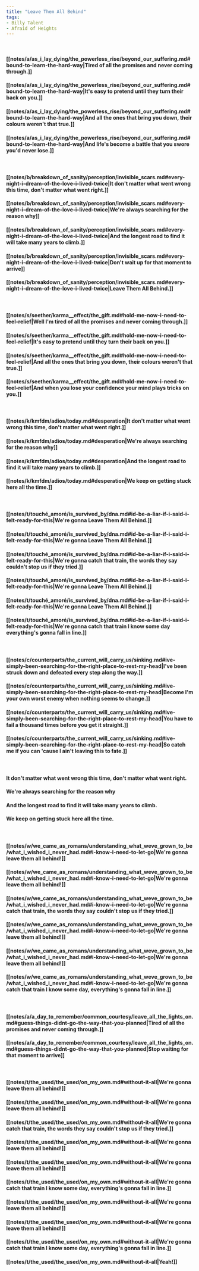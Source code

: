 ```yaml
---
title: "Leave Them All Behind"
tags:
- Billy Talent
- Afraid of Heights
---
```

&nbsp;
#### [[notes/a/as_i_lay_dying/the_powerless_rise/beyond_our_suffering.md#bound-to-learn-the-hard-way|Tired of all the promises and never coming through.]]
#### [[notes/a/as_i_lay_dying/the_powerless_rise/beyond_our_suffering.md#bound-to-learn-the-hard-way|It's easy to pretend until they turn their back on you.]]
#### [[notes/a/as_i_lay_dying/the_powerless_rise/beyond_our_suffering.md#bound-to-learn-the-hard-way|And all the ones that bring you down, their colours weren't that true.]]
#### [[notes/a/as_i_lay_dying/the_powerless_rise/beyond_our_suffering.md#bound-to-learn-the-hard-way|And life's become a battle that you swore you'd never lose.]]
&nbsp;
#### [[notes/b/breakdown_of_sanity/perception/invisible_scars.md#every-night-i-dream-of-the-love-i-lived-twice|It don't matter what went wrong this time, don't matter what went right.]]
#### [[notes/b/breakdown_of_sanity/perception/invisible_scars.md#every-night-i-dream-of-the-love-i-lived-twice|We're always searching for the reason why]]
#### [[notes/b/breakdown_of_sanity/perception/invisible_scars.md#every-night-i-dream-of-the-love-i-lived-twice|And the longest road to find it will take many years to climb.]]
#### [[notes/b/breakdown_of_sanity/perception/invisible_scars.md#every-night-i-dream-of-the-love-i-lived-twice|Don't wait up for that moment to arrive]]
#### [[notes/b/breakdown_of_sanity/perception/invisible_scars.md#every-night-i-dream-of-the-love-i-lived-twice|Leave Them All Behind.]]
&nbsp;
#### [[notes/s/seether/karma__effect/the_gift.md#hold-me-now-i-need-to-feel-relief|Well I'm tired of all the promises and never coming through.]]
#### [[notes/s/seether/karma__effect/the_gift.md#hold-me-now-i-need-to-feel-relief|It's easy to pretend until they turn their back on you.]]
#### [[notes/s/seether/karma__effect/the_gift.md#hold-me-now-i-need-to-feel-relief|And all the ones that bring you down, their colours weren't that true.]]
#### [[notes/s/seether/karma__effect/the_gift.md#hold-me-now-i-need-to-feel-relief|And when you lose your confidence your mind plays tricks on you.]]
&nbsp;
#### [[notes/k/kmfdm/adios/today.md#desperation|It don't matter what went wrong this time, don't matter what went right.]]
#### [[notes/k/kmfdm/adios/today.md#desperation|We're always searching for the reason why]]
#### [[notes/k/kmfdm/adios/today.md#desperation|And the longest road to find it will take many years to climb.]]
#### [[notes/k/kmfdm/adios/today.md#desperation|We keep on getting stuck here all the time.]]
&nbsp;
#### [[notes/t/touché_amoré/is_survived_by/dna.md#id-be-a-liar-if-i-said-i-felt-ready-for-this|We're gonna Leave Them All Behind.]]
#### [[notes/t/touché_amoré/is_survived_by/dna.md#id-be-a-liar-if-i-said-i-felt-ready-for-this|We're gonna Leave Them All Behind.]]
#### [[notes/t/touché_amoré/is_survived_by/dna.md#id-be-a-liar-if-i-said-i-felt-ready-for-this|We're gonna catch that train, the words they say couldn't stop us if they tried.]]
#### [[notes/t/touché_amoré/is_survived_by/dna.md#id-be-a-liar-if-i-said-i-felt-ready-for-this|We're gonna Leave Them All Behind.]]
#### [[notes/t/touché_amoré/is_survived_by/dna.md#id-be-a-liar-if-i-said-i-felt-ready-for-this|We're gonna Leave Them All Behind.]]
#### [[notes/t/touché_amoré/is_survived_by/dna.md#id-be-a-liar-if-i-said-i-felt-ready-for-this|We're gonna catch that train I know some day everything's gonna fall in line.]]
&nbsp;
#### [[notes/c/counterparts/the_current_will_carry_us/sinking.md#ive-simply-been-searching-for-the-right-place-to-rest-my-head|I've been struck down and defeated every step along the way.]]
#### [[notes/c/counterparts/the_current_will_carry_us/sinking.md#ive-simply-been-searching-for-the-right-place-to-rest-my-head|Become I'm your own worst enemy when nothing seems to change.]]
#### [[notes/c/counterparts/the_current_will_carry_us/sinking.md#ive-simply-been-searching-for-the-right-place-to-rest-my-head|You have to fail a thousand times before you get it straight.]]
#### [[notes/c/counterparts/the_current_will_carry_us/sinking.md#ive-simply-been-searching-for-the-right-place-to-rest-my-head|So catch me if you can 'cause I ain't leaving this to fate.]]
&nbsp;
#### It don't matter what went wrong this time, don't matter what went right.
#### We're always searching for the reason why 
#### And the longest road to find it will take many years to climb.
#### We keep on getting stuck here all the time.
&nbsp;
#### [[notes/w/we_came_as_romans/understanding_what_weve_grown_to_be/what_i_wished_i_never_had.md#i-know-i-need-to-let-go|We're gonna leave them all behind!]]
#### [[notes/w/we_came_as_romans/understanding_what_weve_grown_to_be/what_i_wished_i_never_had.md#i-know-i-need-to-let-go|We're gonna leave them all behind!]]
#### [[notes/w/we_came_as_romans/understanding_what_weve_grown_to_be/what_i_wished_i_never_had.md#i-know-i-need-to-let-go|We're gonna catch that train, the words they say couldn't stop us if they tried.]]
#### [[notes/w/we_came_as_romans/understanding_what_weve_grown_to_be/what_i_wished_i_never_had.md#i-know-i-need-to-let-go|We're gonna leave them all behind!]]
#### [[notes/w/we_came_as_romans/understanding_what_weve_grown_to_be/what_i_wished_i_never_had.md#i-know-i-need-to-let-go|We're gonna leave them all behind!]]
#### [[notes/w/we_came_as_romans/understanding_what_weve_grown_to_be/what_i_wished_i_never_had.md#i-know-i-need-to-let-go|We're gonna catch that train I know some day, everything's gonna fall in line.]]
&nbsp;
#### [[notes/a/a_day_to_remember/common_courtesy/leave_all_the_lights_on.md#guess-things-didnt-go-the-way-that-you-planned|Tired of all the promises and never coming through.]]
#### [[notes/a/a_day_to_remember/common_courtesy/leave_all_the_lights_on.md#guess-things-didnt-go-the-way-that-you-planned|Stop waiting for that moment to arrive]]
&nbsp;
#### [[notes/t/the_used/the_used/on_my_own.md#without-it-all|We're gonna leave them all behind!]]
#### [[notes/t/the_used/the_used/on_my_own.md#without-it-all|We're gonna leave them all behind!]]
#### [[notes/t/the_used/the_used/on_my_own.md#without-it-all|We're gonna catch that train, the words they say couldn't stop us if they tried.]]
#### [[notes/t/the_used/the_used/on_my_own.md#without-it-all|We're gonna leave them all behind!]]
#### [[notes/t/the_used/the_used/on_my_own.md#without-it-all|We're gonna leave them all behind!]]
#### [[notes/t/the_used/the_used/on_my_own.md#without-it-all|We're gonna catch that train I know some day, everything's gonna fall in line.]]
#### [[notes/t/the_used/the_used/on_my_own.md#without-it-all|We're gonna leave them all behind!]]
#### [[notes/t/the_used/the_used/on_my_own.md#without-it-all|We're gonna leave them all behind!]]
#### [[notes/t/the_used/the_used/on_my_own.md#without-it-all|We're gonna catch that train I know some day, everything's gonna fall in line.]]
#### [[notes/t/the_used/the_used/on_my_own.md#without-it-all|Yeah!]]
